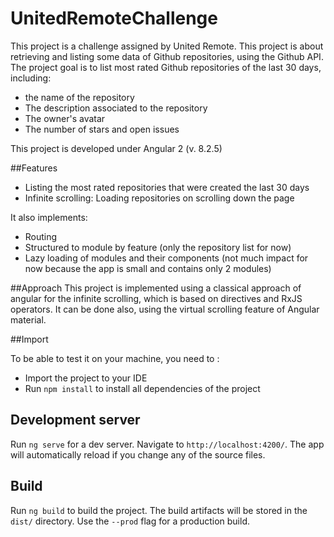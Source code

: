 # UnitedRemoteChallenge

This project is a challenge assigned by United Remote.
This project is about retrieving and listing some data of Github repositories, using the Github API.
The project goal is to list most rated Github repositories of the last 30 days, including:
* the name of the repository
* The description associated to the repository
* The owner's avatar
* The number of stars and open issues

This project is developed under Angular 2 (v. 8.2.5)

##Features

* Listing the most rated repositories that were created the last 30 days
* Infinite scrolling: Loading repositories on scrolling down the page

It also implements: 
* Routing
* Structured to module by feature (only the repository list for now)
* Lazy loading of modules and their components (not much impact for now because the app is small and contains only 2 modules)

##Approach
This project is implemented using a classical approach of angular for the infinite scrolling, which is based on directives and RxJS operators.
It can be done also, using the virtual scrolling feature of Angular material.

##Import

To be able to test it on your machine, you need to :
* Import the project to your IDE
* Run `npm install` to install all dependencies of the project

## Development server

Run `ng serve` for a dev server. Navigate to `http://localhost:4200/`. The app will automatically reload if you change any of the source files.

## Build

Run `ng build` to build the project. The build artifacts will be stored in the `dist/` directory. Use the `--prod` flag for a production build.

